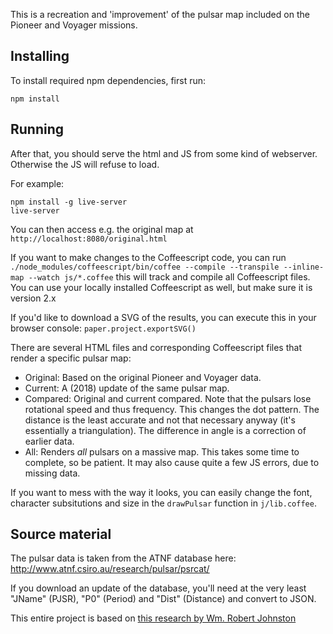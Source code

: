 This is a recreation and 'improvement' of the pulsar map included on the Pioneer and Voyager missions.

## Installing

To install required npm dependencies, first run:

`npm install`

## Running

After that, you should serve the html and JS from some kind of webserver. Otherwise the JS will refuse to load.

For example:
```
npm install -g live-server
live-server
```

You can then access e.g. the original map at `http://localhost:8080/original.html`

If you want to make changes to the Coffeescript code, you can run
`./node_modules/coffeescript/bin/coffee --compile --transpile --inline-map --watch js/*.coffee`
this will track and compile all Coffeescript files. You can use your locally installed Coffeescript as well, but make sure it is version 2.x

If you'd like to download a SVG of the results, you can execute this in your browser console:
`paper.project.exportSVG()`

There are several HTML files and corresponding Coffeescript files that render a specific pulsar map:
- Original: Based on the original Pioneer and Voyager data.
- Current: A (2018) update of the same pulsar map.
- Compared: Original and current compared. Note that the pulsars lose rotational speed and thus frequency. This changes the dot pattern. The distance is the least accurate and not that necessary anyway (it's essentially a triangulation). The difference in angle is a correction of earlier data.
- All: Renders *all* pulsars on a massive map. This takes some time to complete, so be patient. It may also cause quite a few JS errors, due to missing data.

If you want to mess with the way it looks, you can easily change the font, character subsitutions and size in the `drawPulsar` function in `j/lib.coffee`.


## Source material
 
The pulsar data is taken from the ATNF database here: http://www.atnf.csiro.au/research/pulsar/psrcat/

If you download an update of the database, you'll need at the very least "JName" (PJSR), "P0" (Period) and "Dist" (Distance) and convert to JSON.

This entire project is based on [this research by Wm. Robert Johnston](http://www.johnstonsarchive.net/astro/pulsarmap.html)
